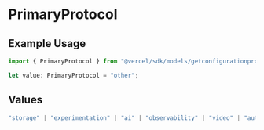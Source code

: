 # PrimaryProtocol

## Example Usage

```typescript
import { PrimaryProtocol } from "@vercel/sdk/models/getconfigurationproductsop.js";

let value: PrimaryProtocol = "other";
```

## Values

```typescript
"storage" | "experimentation" | "ai" | "observability" | "video" | "authentication" | "workflow" | "checks" | "logDrain" | "traceDrain" | "messaging" | "other"
```